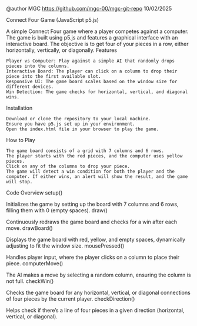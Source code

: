 @author MGC https://github.com/mgc-00/mgc-git-repo 10/02/2025

Connect Four Game (JavaScript p5.js)

A simple Connect Four game where a player competes against a computer. The game is built using p5.js and features a graphical interface with an interactive board. The objective is to get four of your pieces in a row, either horizontally, vertically, or diagonally.
Features

    Player vs Computer: Play against a simple AI that randomly drops pieces into the columns.
    Interactive Board: The player can click on a column to drop their piece into the first available slot.
    Responsive UI: The game board scales based on the window size for different devices.
    Win Detection: The game checks for horizontal, vertical, and diagonal wins.

Installation

    Download or clone the repository to your local machine.
    Ensure you have p5.js set up in your environment.
    Open the index.html file in your browser to play the game.

How to Play

    The game board consists of a grid with 7 columns and 6 rows.
    The player starts with the red pieces, and the computer uses yellow pieces.
    Click on any of the columns to drop your piece.
    The game will detect a win condition for both the player and the computer. If either wins, an alert will show the result, and the game will stop.

Code Overview
setup()

Initializes the game by setting up the board with 7 columns and 6 rows, filling them with 0 (empty spaces).
draw()

Continuously redraws the game board and checks for a win after each move.
drawBoard()

Displays the game board with red, yellow, and empty spaces, dynamically adjusting to fit the window size.
mousePressed()

Handles player input, where the player clicks on a column to place their piece.
computerMove()

The AI makes a move by selecting a random column, ensuring the column is not full.
checkWin()

Checks the game board for any horizontal, vertical, or diagonal connections of four pieces by the current player.
checkDirection()

Helps check if there’s a line of four pieces in a given direction (horizontal, vertical, or diagonal).
